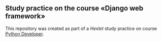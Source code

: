 ## Study practice on the course «Django web framework»  

This repository was created as part of a _Hexlet_ study practice on course [Python Developer](https://hexlet.io/programs/python).
